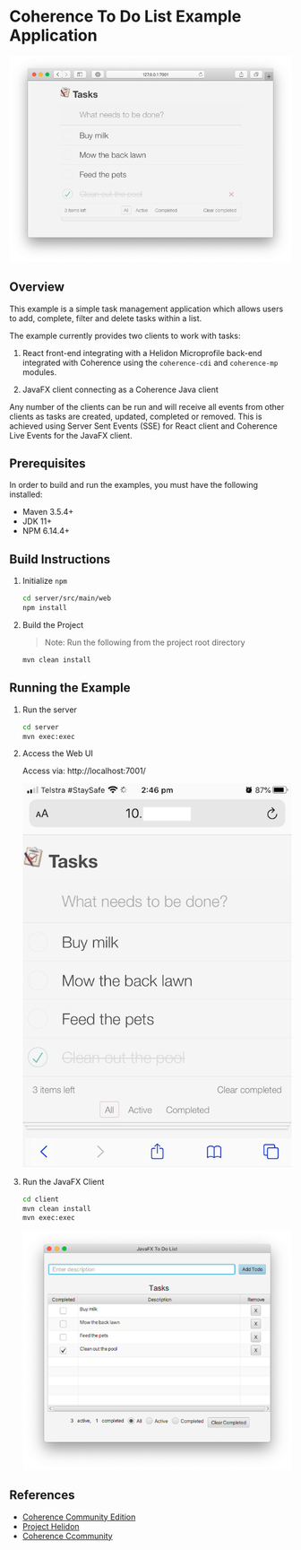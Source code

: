 # Coherence To Do List Example Application

![To Do List ](assets/react-client.png)

## Overview

This example is a simple task management application which allows users to add, complete,
filter and delete tasks within a list.

The example currently provides two clients to work with tasks:

1. React front-end integrating with a Helidon Microprofile back-end integrated 
   with Coherence using the `coherence-cdi` and `coherence-mp` modules.

1. JavaFX client connecting as a Coherence Java client 

Any number of the clients can be run and will receive all events from other clients as
tasks are created, updated, completed or removed. This is achieved using Server Sent Events 
(SSE) for React client and Coherence Live Events for the JavaFX client.

## Prerequisites

In order to build and run the examples, you must have the following installed:

* Maven 3.5.4+
* JDK 11+
* NPM 6.14.4+

## Build Instructions

1. Initialize `npm`

    ```bash
    cd server/src/main/web
    npm install
    ``` 
   
1. Build the Project

    > Note: Run the following from the project root directory

    ```bash
    mvn clean install
    ```     

## Running the Example

1. Run the server

    ```bash  
    cd server
    mvn exec:exec
    ```            
   
1. Access the Web UI
   
   Access via: http://localhost:7001/
   
   ![To Do List ](assets/ios-safari.png)  
   
1. Run the JavaFX Client

    ```bash  
    cd client
    mvn clean install
    mvn exec:exec
    ```  
             
    ![To Do List ](assets/javafx-client.png)

## References

* [Coherence Community Edition](https://github.com/oracle/coherence)
* [Project Helidon](https://helidon.io/)
* [Coherence Ccommunity](https://coherence.community/)



